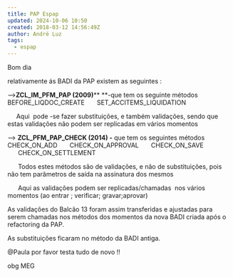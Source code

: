 ```yaml
---
title: PAP Espap
updated: 2024-10-06 10:50
created: 2018-03-12 14:56:49Z
author: André Luz
tags:
  - espap
---
```


Bom dia

relativamente ás BADI da PAP existem as seguintes :

-->**ZCL_IM_PFM_PAP (2009)**** **-que tem os seguinte métodos
      BEFORE_LIQDOC_CREATE
      SET_ACCITEMS_LIQUIDATION

     Aqui  pode -se fazer substituições, e também validações, sendo que estas validações não podem ser replicadas em vários momentos

--> **ZCL_PFM_PAP_CHECK (2014) -** que tem os seguintes métodos
      CHECK_ON_ADD
      CHECK_ON_APPROVAL
      CHECK_ON_SAVE
      CHECK_ON_SETTLEMENT

      Todos estes métodos são de validações, e não de substituições, pois não tem parâmetros de saída na assinatura dos mesmos

      Aqui as validações podem ser replicadas/chamadas  nos vários momentos (ao entrar ; verificar; gravar;aprovar)

As validações do Balcão 13 foram assim transferidas e ajustadas para serem chamadas nos métodos dos momentos da nova BADI criada após o refactoring da PAP.

As substituições ficaram no método da BADI antiga.

@Paula por favor testa tudo de novo !!

obg
MEG